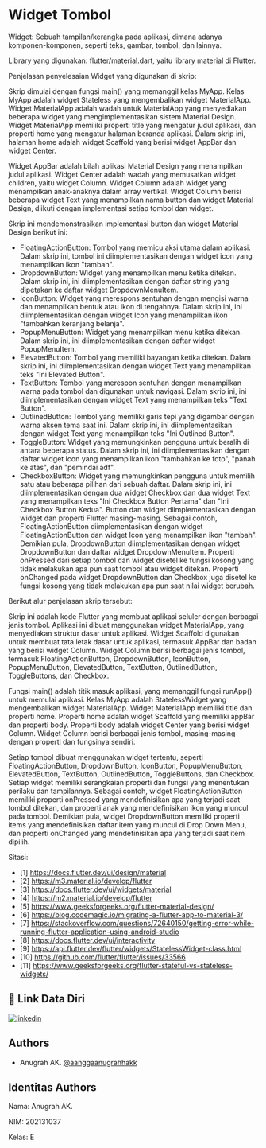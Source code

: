 
# Widget Tombol

Widget: Sebuah tampilan/kerangka pada aplikasi, dimana adanya komponen-komponen, seperti teks, gambar, tombol, dan lainnya.

Library yang digunakan: flutter/material.dart, yaitu library material di Flutter.

Penjelasan penyelesaian Widget yang digunakan di skrip:

Skrip dimulai dengan fungsi main() yang memanggil kelas MyApp. Kelas MyApp adalah widget Stateless yang mengembalikan widget MaterialApp. Widget MaterialApp adalah wadah untuk MaterialApp yang menyediakan beberapa widget yang mengimplementasikan sistem Material Design. Widget MaterialApp memiliki properti title yang mengatur judul aplikasi, dan properti home yang mengatur halaman beranda aplikasi. Dalam skrip ini, halaman home adalah widget Scaffold yang berisi widget AppBar dan widget Center.

Widget AppBar adalah bilah aplikasi Material Design yang menampilkan judul aplikasi. Widget Center adalah wadah yang memusatkan widget children, yaitu widget Column. Widget Column adalah widget yang menampilkan anak-anaknya dalam array vertikal. Widget Column berisi beberapa widget Text yang menampilkan nama button dan widget Material Design, diikuti dengan implementasi setiap tombol dan widget.

Skrip ini mendemonstrasikan implementasi button dan widget Material Design berikut ini:
- FloatingActionButton: Tombol yang memicu aksi utama dalam aplikasi. Dalam skrip ini, tombol ini diimplementasikan dengan widget icon yang menampilkan ikon "tambah".
- DropdownButton: Widget yang menampilkan menu ketika ditekan. Dalam skrip ini, ini diimplementasikan dengan daftar string yang dipetakan ke daftar widget DropdownMenuItem.
- IconButton: Widget yang merespons sentuhan dengan mengisi warna dan menampilkan bentuk atau ikon di tengahnya. Dalam skrip ini, ini diimplementasikan dengan widget Icon yang menampilkan ikon "tambahkan keranjang belanja".
- PopupMenuButton: Widget yang menampilkan menu ketika ditekan. Dalam skrip ini, ini diimplementasikan dengan daftar widget PopupMenuItem.
- ElevatedButton: Tombol yang memiliki bayangan ketika ditekan. Dalam skrip ini, ini diimplementasikan dengan widget Text yang menampilkan teks "Ini Elevated Button".
- TextButton: Tombol yang merespon sentuhan dengan menampilkan warna pada tombol dan digunakan untuk navigasi. Dalam skrip ini, ini diimplementasikan dengan widget Text yang menampilkan teks "Text Button".
- OutlinedButton: Tombol yang memiliki garis tepi yang digambar dengan warna aksen tema saat ini. Dalam skrip ini, ini diimplementasikan dengan widget Text yang menampilkan teks "Ini Outlined Button".
- ToggleButton: Widget yang memungkinkan pengguna untuk beralih di antara beberapa status. Dalam skrip ini, ini diimplementasikan dengan daftar widget Icon yang menampilkan ikon "tambahkan ke foto", "panah ke atas", dan "pemindai adf".
- CheckboxButton: Widget yang memungkinkan pengguna untuk memilih satu atau beberapa pilihan dari sebuah daftar. Dalam skrip ini, ini diimplementasikan dengan dua widget Checkbox dan dua widget Text yang menampilkan teks "Ini Checkbox Button Pertama" dan "Ini Checkbox Button Kedua".
Button dan widget diimplementasikan dengan widget dan properti Flutter masing-masing. Sebagai contoh, FloatingActionButton diimplementasikan dengan widget FloatingActionButton dan widget Icon yang menampilkan ikon "tambah". Demikian pula, DropdownButton diimplementasikan dengan widget DropdownButton dan daftar widget DropdownMenuItem.
Properti onPressed dari setiap tombol dan widget disetel ke fungsi kosong yang tidak melakukan apa pun saat tombol atau widget ditekan. Properti onChanged pada widget DropdownButton dan Checkbox juga disetel ke fungsi kosong yang tidak melakukan apa pun saat nilai widget berubah.

Berikut alur penjelasan skrip tersebut:

Skrip ini adalah kode Flutter yang membuat aplikasi seluler dengan berbagai jenis tombol. Aplikasi ini dibuat menggunakan widget MaterialApp, yang menyediakan struktur dasar untuk aplikasi. Widget Scaffold digunakan untuk membuat tata letak dasar untuk aplikasi, termasuk AppBar dan badan yang berisi widget Column. Widget Column berisi berbagai jenis tombol, termasuk FloatingActionButton, DropdownButton, IconButton, PopupMenuButton, ElevatedButton, TextButton, OutlinedButton, ToggleButtons, dan Checkbox.

Fungsi main() adalah titik masuk aplikasi, yang memanggil fungsi runApp() untuk memulai aplikasi. Kelas MyApp adalah StatelessWidget yang mengembalikan widget MaterialApp. Widget MaterialApp memiliki title dan properti home. Properti home adalah widget Scaffold yang memiliki appBar dan properti body. Properti body adalah widget Center yang berisi widget Column. Widget Column berisi berbagai jenis tombol, masing-masing dengan properti dan fungsinya sendiri.

Setiap tombol dibuat menggunakan widget tertentu, seperti FloatingActionButton, DropdownButton, IconButton, PopupMenuButton, ElevatedButton, TextButton, OutlinedButton, ToggleButtons, dan Checkbox. Setiap widget memiliki serangkaian properti dan fungsi yang menentukan perilaku dan tampilannya. Sebagai contoh, widget FloatingActionButton memiliki properti onPressed yang mendefinisikan apa yang terjadi saat tombol ditekan, dan properti anak yang mendefinisikan ikon yang muncul pada tombol. Demikian pula, widget DropdownButton memiliki properti items yang mendefinisikan daftar item yang muncul di Drop Down Menu, dan properti onChanged yang mendefinisikan apa yang terjadi saat item dipilih.

Sitasi:
- [1] https://docs.flutter.dev/ui/design/material
- [2] https://m3.material.io/develop/flutter
- [3] https://docs.flutter.dev/ui/widgets/material
- [4] https://m2.material.io/develop/flutter
- [5] https://www.geeksforgeeks.org/flutter-material-design/
- [6] https://blog.codemagic.io/migrating-a-flutter-app-to-material-3/
- [7] https://stackoverflow.com/questions/72640150/getting-error-while-running-flutter-application-using-android-studio
- [8] https://docs.flutter.dev/ui/interactivity
- [9] https://api.flutter.dev/flutter/widgets/StatelessWidget-class.html
- [10] https://github.com/flutter/flutter/issues/33566
- [11] https://www.geeksforgeeks.org/flutter-stateful-vs-stateless-widgets/

## 🔗 Link Data Diri
[![linkedin](https://img.shields.io/badge/linkedin-0A66C2?style=for-the-badge&logo=linkedin&logoColor=white)](https://www.linkedin.com/in/anugrahak)

## Authors

- Anugrah AK. [@aanggaanugrahhakk](https://www.github.com/aanggaanugrahhakk)


## Identitas Authors

Nama: Anugrah AK.

NIM: 202131037

Kelas: E
